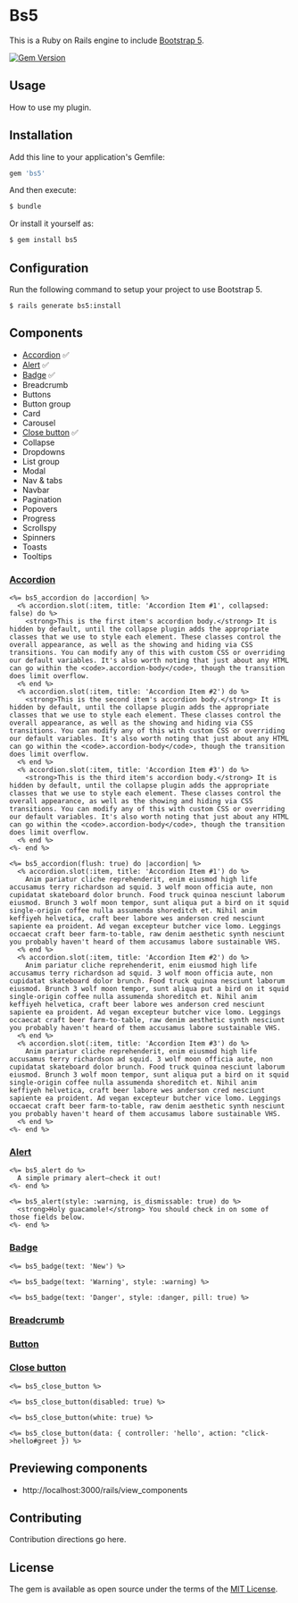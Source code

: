 # Bs5

This is a Ruby on Rails engine to include [Bootstrap 5](https://v5.getbootstrap.com/).

[![Gem Version](https://badge.fury.io/rb/bs5.svg)](https://badge.fury.io/rb/bs5)

## Usage

How to use my plugin.

## Installation

Add this line to your application's Gemfile:

```ruby
gem 'bs5'
```

And then execute:

```bash
$ bundle
```

Or install it yourself as:

```bash
$ gem install bs5
```

## Configuration

Run the following command to setup your project to use Bootstrap 5.

    $ rails generate bs5:install

## Components

- [Accordion](#accordion) ✅
- [Alert](#alert) ✅
- [Badge](#badge) ✅
- Breadcrumb
- Buttons
- Button group
- Card
- Carousel
- [Close button](#close-button) ✅
- Collapse
- Dropdowns
- List group
- Modal
- Nav & tabs
- Navbar
- Pagination
- Popovers
- Progress
- Scrollspy
- Spinners
- Toasts
- Tooltips


### [Accordion](https://v5.getbootstrap.com/docs/5.0/components/accordion/)

```
<%= bs5_accordion do |accordion| %>
  <% accordion.slot(:item, title: 'Accordion Item #1', collapsed: false) do %>
    <strong>This is the first item's accordion body.</strong> It is hidden by default, until the collapse plugin adds the appropriate classes that we use to style each element. These classes control the overall appearance, as well as the showing and hiding via CSS transitions. You can modify any of this with custom CSS or overriding our default variables. It's also worth noting that just about any HTML can go within the <code>.accordion-body</code>, though the transition does limit overflow.
  <% end %>
  <% accordion.slot(:item, title: 'Accordion Item #2') do %>
    <strong>This is the second item's accordion body.</strong> It is hidden by default, until the collapse plugin adds the appropriate classes that we use to style each element. These classes control the overall appearance, as well as the showing and hiding via CSS transitions. You can modify any of this with custom CSS or overriding our default variables. It's also worth noting that just about any HTML can go within the <code>.accordion-body</code>, though the transition does limit overflow.
  <% end %>
  <% accordion.slot(:item, title: 'Accordion Item #3') do %>
    <strong>This is the third item's accordion body.</strong> It is hidden by default, until the collapse plugin adds the appropriate classes that we use to style each element. These classes control the overall appearance, as well as the showing and hiding via CSS transitions. You can modify any of this with custom CSS or overriding our default variables. It's also worth noting that just about any HTML can go within the <code>.accordion-body</code>, though the transition does limit overflow.
  <% end %>
<%- end %>
```

```
<%= bs5_accordion(flush: true) do |accordion| %>
  <% accordion.slot(:item, title: 'Accordion Item #1') do %>
    Anim pariatur cliche reprehenderit, enim eiusmod high life accusamus terry richardson ad squid. 3 wolf moon officia aute, non cupidatat skateboard dolor brunch. Food truck quinoa nesciunt laborum eiusmod. Brunch 3 wolf moon tempor, sunt aliqua put a bird on it squid single-origin coffee nulla assumenda shoreditch et. Nihil anim keffiyeh helvetica, craft beer labore wes anderson cred nesciunt sapiente ea proident. Ad vegan excepteur butcher vice lomo. Leggings occaecat craft beer farm-to-table, raw denim aesthetic synth nesciunt you probably haven't heard of them accusamus labore sustainable VHS.
  <% end %>
  <% accordion.slot(:item, title: 'Accordion Item #2') do %>
    Anim pariatur cliche reprehenderit, enim eiusmod high life accusamus terry richardson ad squid. 3 wolf moon officia aute, non cupidatat skateboard dolor brunch. Food truck quinoa nesciunt laborum eiusmod. Brunch 3 wolf moon tempor, sunt aliqua put a bird on it squid single-origin coffee nulla assumenda shoreditch et. Nihil anim keffiyeh helvetica, craft beer labore wes anderson cred nesciunt sapiente ea proident. Ad vegan excepteur butcher vice lomo. Leggings occaecat craft beer farm-to-table, raw denim aesthetic synth nesciunt you probably haven't heard of them accusamus labore sustainable VHS.
  <% end %>
  <% accordion.slot(:item, title: 'Accordion Item #3') do %>
    Anim pariatur cliche reprehenderit, enim eiusmod high life accusamus terry richardson ad squid. 3 wolf moon officia aute, non cupidatat skateboard dolor brunch. Food truck quinoa nesciunt laborum eiusmod. Brunch 3 wolf moon tempor, sunt aliqua put a bird on it squid single-origin coffee nulla assumenda shoreditch et. Nihil anim keffiyeh helvetica, craft beer labore wes anderson cred nesciunt sapiente ea proident. Ad vegan excepteur butcher vice lomo. Leggings occaecat craft beer farm-to-table, raw denim aesthetic synth nesciunt you probably haven't heard of them accusamus labore sustainable VHS.
  <% end %>
<%- end %>
```

### [Alert](https://v5.getbootstrap.com/docs/5.0/components/alerts/)

```
<%= bs5_alert do %>
  A simple primary alert—check it out!
<%- end %>
```

```
<%= bs5_alert(style: :warning, is_dismissable: true) do %>
  <strong>Holy guacamole!</strong> You should check in on some of those fields below.
<%- end %>
```

### [Badge](https://v5.getbootstrap.com/docs/5.0/components/badge/)

```
<%= bs5_badge(text: 'New') %>
```

```
<%= bs5_badge(text: 'Warning', style: :warning) %>
```

```
<%= bs5_badge(text: 'Danger', style: :danger, pill: true) %>
```


### [Breadcrumb](https://v5.getbootstrap.com/docs/5.0/components/breadcrumb/)

### [Button](https://v5.getbootstrap.com/docs/5.0/components/buttons/)

### [Close button](https://v5.getbootstrap.com/docs/5.0/components/close-button/)

```
<%= bs5_close_button %>
```

```
<%= bs5_close_button(disabled: true) %>
```

```
<%= bs5_close_button(white: true) %>
```

```
<%= bs5_close_button(data: { controller: 'hello', action: "click->hello#greet }) %>
```

## Previewing components

- http://localhost:3000/rails/view_components

## Contributing

Contribution directions go here.

## License

The gem is available as open source under the terms of the [MIT License](https://opensource.org/licenses/MIT).
